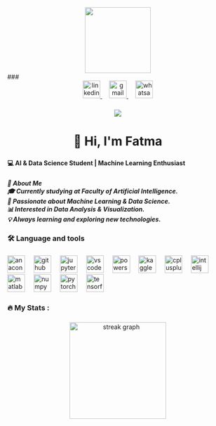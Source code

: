 <div align="center">
  <img height="150" src="https://media.giphy.com/media/v1.Y2lkPTc5MGI3NjExc2ZqYTRlaTM4bXBjcHhxMXg3NWdrcXpmbmJjcjFrYWV3NGNybDYxbCZlcD12MV9naWZzX3NlYXJjaCZjdD1n/ML15sUZFNyMy0Yv55m/giphy.gif"  />
</div>
###


<div align="center">
  <!-- LinkedIn -->
  <a href="https://www.linkedin.com/in/fatma-hegazy" target="_blank">
    <img src="https://cdn.jsdelivr.net/gh/devicons/devicon/icons/linkedin/linkedin-original.svg" height="40" alt="linkedin logo" />
  </a>
  <img width="12" />

  <!-- Gmail -->
  <a href="mailto:fatmahegazy984@gmail.com" target="_blank">
    <img src="https://cdn-icons-png.flaticon.com/512/281/281769.png" height="40" alt="gmail logo" />
  </a>
  <img width="12" />

  <!-- WhatsApp -->
  <a href="https://wa.me/201022755737" target="_blank">
    <img src="https://cdn-icons-png.flaticon.com/512/733/733585.png" height="40" alt="whatsapp logo" />
  </a>
</div>

###

<div align="center">
  <img src="https://visitor-badge.laobi.icu/badge?page_id=Fatma266-art.Fatma266-art&"  />
</div>

###

<h1 align="center">👋 Hi, I'm Fatma</h1>

###

<h4 align="left">💻 AI & Data Science Student | Machine Learning Enthusiast</h4>

###

<h5 align="left">🚀 About Me<br>🎓 Currently studying at Faculty of Artificial Intelligence.<br>🤖 Passionate about Machine Learning & Data Science.<br>📊 Interested in Data Analysis & Visualization.<br>💡 Always learning and exploring new technologies.</h5>

###

<h3 align="left">🛠 Language and tools</h3>

###

<div align="left">
  <img src="https://cdn.jsdelivr.net/gh/devicons/devicon/icons/anaconda/anaconda-original.svg" height="40" alt="anaconda logo"  />
  <img width="12" />
  <img src="https://cdn.jsdelivr.net/gh/devicons/devicon/icons/github/github-original.svg" height="40" alt="github logo"  />
  <img width="12" />
  <img src="https://cdn.jsdelivr.net/gh/devicons/devicon/icons/jupyter/jupyter-original.svg" height="40" alt="jupyter logo"  />
  <img width="12" />
  <img src="https://cdn.jsdelivr.net/gh/devicons/devicon/icons/vscode/vscode-original.svg" height="40" alt="vscode logo"  />
  <img width="12" />
  <img src="https://skillicons.dev/icons?i=powershell" height="40" alt="powershell logo"  />
  <img width="12" />
  <img src="https://cdn.jsdelivr.net/gh/devicons/devicon/icons/kaggle/kaggle-original.svg" height="40" alt="kaggle logo"  />
  <img width="12" />
  <img src="https://cdn.jsdelivr.net/gh/devicons/devicon/icons/cplusplus/cplusplus-original.svg" height="40" alt="cplusplus logo"  />
  <img width="12" />
  <img src="https://cdn.jsdelivr.net/gh/devicons/devicon/icons/intellij/intellij-original.svg" height="40" alt="intellij logo"  />
  <img width="12" />
  <img src="https://cdn.jsdelivr.net/gh/devicons/devicon/icons/matlab/matlab-original.svg" height="40" alt="matlab logo"  />
  <img width="12" />
  <img src="https://cdn.jsdelivr.net/gh/devicons/devicon/icons/numpy/numpy-original.svg" height="40" alt="numpy logo"  />
  <img width="12" />
  <img src="https://cdn.jsdelivr.net/gh/devicons/devicon/icons/pytorch/pytorch-original.svg" height="40" alt="pytorch logo"  />
  <img width="12" />
  <img src="https://cdn.jsdelivr.net/gh/devicons/devicon/icons/tensorflow/tensorflow-original.svg" height="40" alt="tensorflow logo"  />
</div>

###

<h3 align="left">🔥   My Stats :</h3>

###

<div align="center">
  <img src="https://streak-stats.demolab.com?user=Fatma266-art&locale=en&mode=daily&theme=dark&hide_border=false&border_radius=5&order=3" height="220" alt="streak graph"  />
</div>
